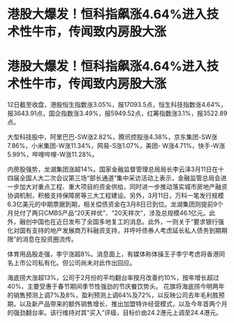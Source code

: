 # 港股大爆发！恒科指飙涨4.64%进入技术性牛市，传闻致内房股大涨

# 港股大爆发！恒科指飙涨4.64%进入技术性牛市，传闻致内房股大涨

12日截至收盘，港股恒生指数涨3.05%，报17093.5点，恒生科技指数涨4.64%，报3643.91点，国企指数涨3.49%，报5949.52点，红筹指数涨3.1%，报3522.89点。

大型科技股中，阿里巴巴-SW涨2.82%，腾讯控股涨4.38%，京东集团-SW涨7.86%，小米集团-W涨11.34%，网易-S涨1.07%，美团-
W涨4.71%，快手-W涨5.99%，哔哩哔哩-W涨11.28%。

内房股强势，龙湖集团涨超14%。国家金融监督管理总局局长李云泽3月11日在十四届全国人大二次会议第三场“部长通道”集中采访活动上表示，金融监管总局会进一步加大对重点工程、重大项目的资金供给，同时进一步推动落实城市房地产融资协调机制，积极支持保障房等三大工程建设。另外，3月11日，万科一笔发行规模6.3亿美元的中期票据到期，相关偿债资金在3月8日已到位。龙湖集团则提前9个月兑付了两只CMBS产品“20天祥优”、“20天祥次”，涉及总规模46.1亿元。此外，融创中国也在近日发布了全国多地复工的消息。此外，一则关于“要求银行强化对国有支持的地产发展商万科融资支持，并呼吁债券人考虑延长私人债务到期期限”的消息在投资圈流传。

体育用品股走强，李宁涨超8%。消息面上，有媒体称体操王子李宁考虑将香港同名上市公司私有化。但公司尚未对此作出回应。

海底捞大涨超13%，公司于2月份的平均翻台率按月改善约10%，按年增长超过40%，主要受惠于春节期间季节性强劲的节庆餐饮势头。
花旗将海底捞今明两年的销售预测上调7%及8%，盈利预测上调64%及72%，以反映公司去年毛利胜预期，以及新产品带来的额外销售增长、推出加盟特许经营模式，以及今年首两个月的强劲翻台率。该行维持对其“买入”评级，目标价由24.2港元上调至24.4港元。

